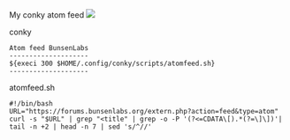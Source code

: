 <link rel="stylesheet" href="/css/zenburn.css">
<script src="/js/highlight.pack.js"></script>
<script>hljs.initHighlightingOnLoad();</script>
My conky atom feed

<img src="https://skandyns.github.io/img/atom-feed.png"/>

conky
```
Atom feed BunsenLabs
--------------------
${execi 300 $HOME/.config/conky/scripts/atomfeed.sh}
--------------------
```
atomfeed.sh
```
#!/bin/bash
URL="https://forums.bunsenlabs.org/extern.php?action=feed&type=atom"
curl -s "$URL" | grep "<title" | grep -o -P '(?<=CDATA\[).*(?=\]\])'| tail -n +2 | head -n 7 | sed 's/^//'
```
